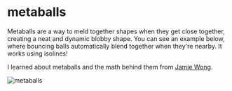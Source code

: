 # metaballs

Metaballs are a way to meld together shapes when they get close together, creating a neat and dynamic blobby shape. You can see an example below, where bouncing balls automatically blend together when they're nearby.
It works using isolines!

I learned about metaballs and the math behind them from [Jamie Wong](http://jamie-wong.com/2014/08/19/metaballs-and-marching-squares/).

![metaballs](https://github.com/gschare/metaballs/blob/main/gif/out.gif)
